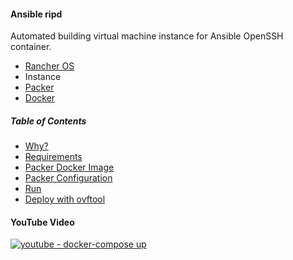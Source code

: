 #### Ansible ripd

Automated building virtual machine instance for Ansible OpenSSH container.

- [Rancher OS](https://github.com/rancher/os)
- Instance
- [Packer](https://github.com/mitchellh/packer)
- [Docker](https://github.com/docker/docker)

##### Table of Contents

- [Why?](docs/01_why.md)
- [Requirements](docs/05_requirements.md)
- [Packer Docker Image](docs/02_packer_image.md)
- [Packer Configuration](docs/03_packer_config.md)
- [Run](docs/04_run.md)
- [Deploy with ovftool](docs/06_ovftool.md)

#### YouTube Video
[![youtube - docker-compose up](http://img.youtube.com/vi/StYlU6Xy_JQ/0.jpg)](http://www.youtube.com/watch?v=StYlU6Xy_JQ)

